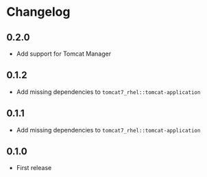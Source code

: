 # Changelog

## 0.2.0

* Add support for Tomcat Manager

## 0.1.2

* Add missing dependencies to `tomcat7_rhel::tomcat-application`

## 0.1.1

* Add missing dependencies to `tomcat7_rhel::tomcat-application`

## 0.1.0

* First release
